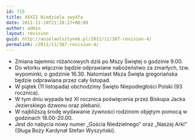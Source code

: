 ```yaml
---
id: 715
title: XXXII Niedziela zwykła
date: 2011-11-10T21:28:17+00:00
author: admin
layout: revision
guid: http://anielaolsztynek.pl/2011/11/387-revision-4/
permalink: /2011/11/387-revision-4/
---
```

  * Zmiana tajemnic różańcowych dziś po Mszy Świętej o godzinie 9.00.
  * Do wtorku włącznie będzie odprawiane nabożeństwo za zmarłych, tzw. wypominki, o godzinie 16.30. Natomiast Msza Święta gregoriańska będzie odprawiana przez cały listopad.
  * W piątek (11 listopada) obchodzimy Święto Niepodległości Polski (93 rocznica).
  * W tym dniu wypada też XI rocznica poświęcenia przez Biskupa Jacka Jezierskiego dzwonu oraz plebanii.
  * W najbliższą środę wydawanie żywności rodzinom objętym pomocą w godzinach 18.00-20.00.
  * Jest do nabycia nowy numer &#8222;Gościa Niedzielnego&#8221; oraz &#8222;Naszej Arki&#8221; (Sługa Boży Kardynał Stefan Wyszyński).